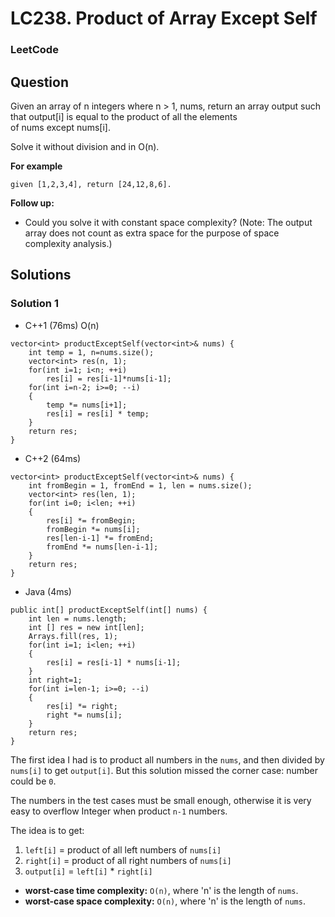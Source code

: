 # LC238. Product of Array Except Self

### LeetCode

## Question

Given an array of n integers where n > 1, nums, return an array output such that output[i] is equal to the product of all the elements of nums except nums[i].

Solve it without division and in O(n).

**For example**
```
given [1,2,3,4], return [24,12,8,6].
```

**Follow up:** 

* Could you solve it with constant space complexity? (Note: The output array does not count as extra space for the purpose of space complexity analysis.)

## Solutions

### Solution 1

* C++1 (76ms) O(n)
```
vector<int> productExceptSelf(vector<int>& nums) {
    int temp = 1, n=nums.size();
    vector<int> res(n, 1);
    for(int i=1; i<n; ++i)
        res[i] = res[i-1]*nums[i-1];
    for(int i=n-2; i>=0; --i)
    {
        temp *= nums[i+1];
        res[i] = res[i] * temp;
    }
    return res;
}
```

* C++2 (64ms)
```
vector<int> productExceptSelf(vector<int>& nums) {
    int fromBegin = 1, fromEnd = 1, len = nums.size();
    vector<int> res(len, 1);
    for(int i=0; i<len; ++i)
    {
        res[i] *= fromBegin;
        fromBegin *= nums[i];
        res[len-i-1] *= fromEnd;
        fromEnd *= nums[len-i-1];
    }
    return res;
}
```

* Java (4ms)
```
public int[] productExceptSelf(int[] nums) {
    int len = nums.length;
    int [] res = new int[len];
    Arrays.fill(res, 1);
    for(int i=1; i<len; ++i)
    {
        res[i] = res[i-1] * nums[i-1];
    }
    int right=1;
    for(int i=len-1; i>=0; --i)
    {
        res[i] *= right;
        right *= nums[i];
    }
    return res;
}
```

The first idea I had is to product all numbers in the `nums`, and then divided by `nums[i]` to get `output[i]`. But this solution missed the corner case: number could be `0`.

The numbers in the test cases must be small enough, otherwise it is very easy to overflow Integer when product `n-1` numbers.

The idea is to get:
1. `left[i]` = product of all left numbers of `nums[i]`
2. `right[i]` = product of all right numbers  of `nums[i]`
3. `output[i]` = `left[i]` * `right[i]`

* **worst-case time complexity:** `O(n)`, where 'n' is the length of `nums`.
* **worst-case space complexity:** `O(n)`, where 'n' is the length of `nums`.
